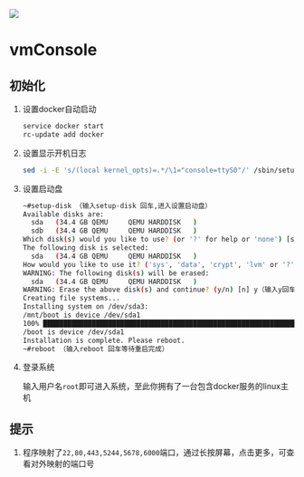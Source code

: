 ![](./images/banner.png)

# vmConsole

## 初始化
1.  设置docker自动启动
    ```bash
    service docker start
    rc-update add docker
    ```
2. 设置显示开机日志
    ```bash
    sed -i -E 's/(local kernel_opts)=.*/\1="console=ttyS0"/' /sbin/setup-disk
    ```
3. 设置启动盘
    ```bash
    ~#setup-disk （输入setup-disk 回车,进入设置启动盘）
    Available disks are:
      sda   (34.4 GB QEMU     QEMU HARDDISK   )
      sdb   (34.4 GB QEMU     QEMU HARDDISK   )
    Which disk(s) would you like to use? (or '?' for help or 'none') [sda]（回车,使用默认值）
    The following disk is selected:
      sda   (34.4 GB QEMU     QEMU HARDDISK   )
    How would you like to use it? ('sys', 'data', 'crypt', 'lvm' or '?' for help) [?] sys （输入sys回车）
    WARNING: The following disk(s) will be erased:
      sda   (34.4 GB QEMU     QEMU HARDDISK   )
    WARNING: Erase the above disk(s) and continue? (y/n) [n] y（输入y回车）
    Creating file systems...
    Installing system on /dev/sda3:
    /mnt/boot is device /dev/sda1
    100% ███████████████████████████████████████████████████████████████████████████==> initramfs: creating /boot/initramfs-virt
    /boot is device /dev/sda1
    Installation is complete. Please reboot.
    ~#reboot （输入reboot 回车等待重启完成）
    ```
4. 登录系统

   输入用户名`root`即可进入系统，至此你拥有了一台包含docker服务的linux主机

## 提示
1. 程序映射了`22,80,443,5244,5678,6000`端口，通过长按屏幕，点击更多，可查看对外映射的端口号